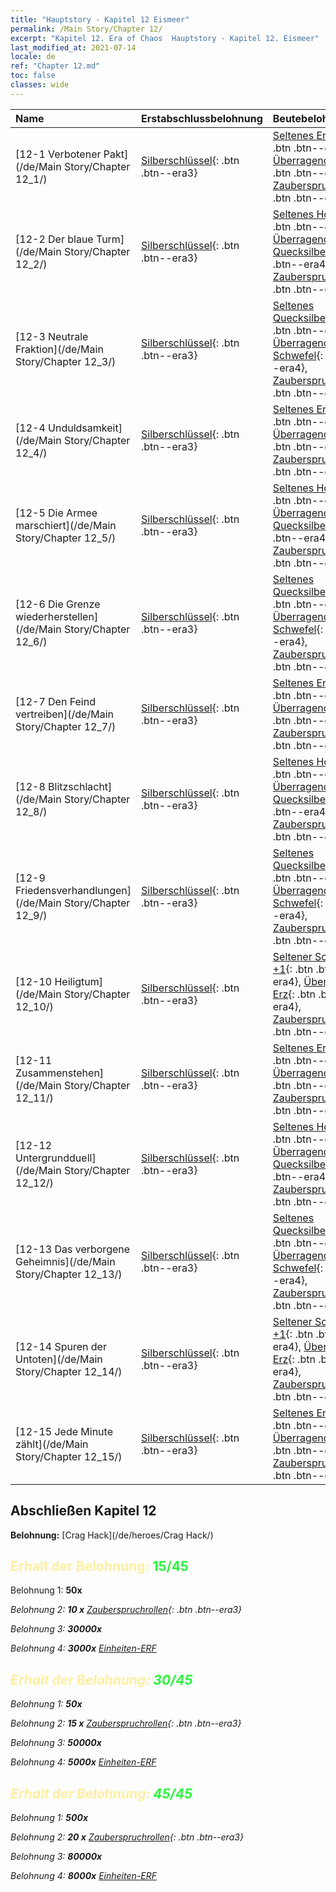 ```yaml
---
title: "Hauptstory - Kapitel 12 Eismeer"
permalink: /Main Story/Chapter 12/
excerpt: "Kapitel 12. Era of Chaos  Hauptstory - Kapitel 12. Eismeer"
last_modified_at: 2021-07-14
locale: de
ref: "Chapter 12.md"
toc: false
classes: wide
---
```


  | Name |  Erstabschlussbelohnung | Beutebelohnung |
  |:------------|:------------|:------------| 
  | [12-1 Verbotener Pakt](/de/Main Story/Chapter 12_1/) | [Silberschlüssel](/ItemsDE/con_693/){: .btn .btn--era3} | [Seltenes Erz +1](/ItemsDE/mat_40/){: .btn .btn--era4}, [Überragendes Holz](/ItemsDE/mat_34/){: .btn .btn--era4}, [Zauberspruchrollen](/ItemsDE/con_694/){: .btn .btn--era3} |
  | [12-2 Der blaue Turm](/de/Main Story/Chapter 12_2/) | [Silberschlüssel](/ItemsDE/con_693/){: .btn .btn--era3} | [Seltenes Holz +1](/ItemsDE/mat_41/){: .btn .btn--era4}, [Überragendes Quecksilber](/ItemsDE/mat_35/){: .btn .btn--era4}, [Zauberspruchrollen](/ItemsDE/con_694/){: .btn .btn--era3} |
  | [12-3 Neutrale Fraktion](/de/Main Story/Chapter 12_3/) | [Silberschlüssel](/ItemsDE/con_693/){: .btn .btn--era3} | [Seltenes Quecksilber +1](/ItemsDE/mat_42/){: .btn .btn--era4}, [Überragender Schwefel](/ItemsDE/mat_36/){: .btn .btn--era4}, [Zauberspruchrollen](/ItemsDE/con_694/){: .btn .btn--era3} |
  | [12-4 Unduldsamkeit](/de/Main Story/Chapter 12_4/) | [Silberschlüssel](/ItemsDE/con_693/){: .btn .btn--era3} | [Seltenes Erz +1](/ItemsDE/mat_40/){: .btn .btn--era4}, [Überragendes Holz](/ItemsDE/mat_34/){: .btn .btn--era4}, [Zauberspruchrollen](/ItemsDE/con_694/){: .btn .btn--era3} |
  | [12-5 Die Armee marschiert](/de/Main Story/Chapter 12_5/) | [Silberschlüssel](/ItemsDE/con_693/){: .btn .btn--era3} | [Seltenes Holz +1](/ItemsDE/mat_41/){: .btn .btn--era4}, [Überragendes Quecksilber](/ItemsDE/mat_35/){: .btn .btn--era4}, [Zauberspruchrollen](/ItemsDE/con_694/){: .btn .btn--era3} |
  | [12-6 Die Grenze wiederherstellen](/de/Main Story/Chapter 12_6/) | [Silberschlüssel](/ItemsDE/con_693/){: .btn .btn--era3} | [Seltenes Quecksilber +1](/ItemsDE/mat_42/){: .btn .btn--era4}, [Überragender Schwefel](/ItemsDE/mat_36/){: .btn .btn--era4}, [Zauberspruchrollen](/ItemsDE/con_694/){: .btn .btn--era3} |
  | [12-7 Den Feind vertreiben](/de/Main Story/Chapter 12_7/) | [Silberschlüssel](/ItemsDE/con_693/){: .btn .btn--era3} | [Seltenes Erz +1](/ItemsDE/mat_40/){: .btn .btn--era4}, [Überragendes Holz](/ItemsDE/mat_34/){: .btn .btn--era4}, [Zauberspruchrollen](/ItemsDE/con_694/){: .btn .btn--era3} |
  | [12-8 Blitzschlacht](/de/Main Story/Chapter 12_8/) | [Silberschlüssel](/ItemsDE/con_693/){: .btn .btn--era3} | [Seltenes Holz +1](/ItemsDE/mat_41/){: .btn .btn--era4}, [Überragendes Quecksilber](/ItemsDE/mat_35/){: .btn .btn--era4}, [Zauberspruchrollen](/ItemsDE/con_694/){: .btn .btn--era3} |
  | [12-9 Friedensverhandlungen](/de/Main Story/Chapter 12_9/) | [Silberschlüssel](/ItemsDE/con_693/){: .btn .btn--era3} | [Seltenes Quecksilber +1](/ItemsDE/mat_42/){: .btn .btn--era4}, [Überragender Schwefel](/ItemsDE/mat_36/){: .btn .btn--era4}, [Zauberspruchrollen](/ItemsDE/con_694/){: .btn .btn--era3} |
  | [12-10 Heiligtum](/de/Main Story/Chapter 12_10/) | [Silberschlüssel](/ItemsDE/con_693/){: .btn .btn--era3} | [Seltener Schwefel +1](/ItemsDE/mat_43/){: .btn .btn--era4}, [Überragendes Erz](/ItemsDE/mat_33/){: .btn .btn--era4}, [Zauberspruchrollen](/ItemsDE/con_694/){: .btn .btn--era3} |
  | [12-11 Zusammenstehen](/de/Main Story/Chapter 12_11/) | [Silberschlüssel](/ItemsDE/con_693/){: .btn .btn--era3} | [Seltenes Erz +1](/ItemsDE/mat_40/){: .btn .btn--era4}, [Überragendes Holz](/ItemsDE/mat_34/){: .btn .btn--era4}, [Zauberspruchrollen](/ItemsDE/con_694/){: .btn .btn--era3} |
  | [12-12 Untergrundduell](/de/Main Story/Chapter 12_12/) | [Silberschlüssel](/ItemsDE/con_693/){: .btn .btn--era3} | [Seltenes Holz +1](/ItemsDE/mat_41/){: .btn .btn--era4}, [Überragendes Quecksilber](/ItemsDE/mat_35/){: .btn .btn--era4}, [Zauberspruchrollen](/ItemsDE/con_694/){: .btn .btn--era3} |
  | [12-13 Das verborgene Geheimnis](/de/Main Story/Chapter 12_13/) | [Silberschlüssel](/ItemsDE/con_693/){: .btn .btn--era3} | [Seltenes Quecksilber +1](/ItemsDE/mat_42/){: .btn .btn--era4}, [Überragender Schwefel](/ItemsDE/mat_36/){: .btn .btn--era4}, [Zauberspruchrollen](/ItemsDE/con_694/){: .btn .btn--era3} |
  | [12-14 Spuren der Untoten](/de/Main Story/Chapter 12_14/) | [Silberschlüssel](/ItemsDE/con_693/){: .btn .btn--era3} | [Seltener Schwefel +1](/ItemsDE/mat_43/){: .btn .btn--era4}, [Überragendes Erz](/ItemsDE/mat_33/){: .btn .btn--era4}, [Zauberspruchrollen](/ItemsDE/con_694/){: .btn .btn--era3} |
  | [12-15 Jede Minute zählt](/de/Main Story/Chapter 12_15/) | [Silberschlüssel](/ItemsDE/con_693/){: .btn .btn--era3} | [Seltenes Erz +1](/ItemsDE/mat_40/){: .btn .btn--era4}, [Überragendes Holz](/ItemsDE/mat_34/){: .btn .btn--era4}, [Zauberspruchrollen](/ItemsDE/con_694/){: .btn .btn--era3} |


## Abschließen Kapitel 12

 **Belohnung:** [Crag Hack](/de/heroes/Crag Hack/)



## <span style="color: #ffeea0">Erhalt der Belohnung: </span><span style="color: #27f73a">15/45</span>

 Belohnung 1:  **50x** <i class="fas fa-gem"/>

 Belohnung 2: **10 x** [Zauberspruchrollen](/ItemsDE/con_694/){: .btn .btn--era3}

 Belohnung 3:  **30000x** <i class="fas fa-coins"/>

 Belohnung 4:  **3000x** [Einheiten-ERF](/ItemsDE/con_902/)



## <span style="color: #ffeea0">Erhalt der Belohnung: </span><span style="color: #27f73a">30/45</span>

 Belohnung 1:  **50x** <i class="fas fa-gem"/>

 Belohnung 2: **15 x** [Zauberspruchrollen](/ItemsDE/con_694/){: .btn .btn--era3}

 Belohnung 3:  **50000x** <i class="fas fa-coins"/>

 Belohnung 4:  **5000x** [Einheiten-ERF](/ItemsDE/con_902/)



## <span style="color: #ffeea0">Erhalt der Belohnung: </span><span style="color: #27f73a">45/45</span>

 Belohnung 1:  **500x** <i class="fas fa-gem"/>

 Belohnung 2: **20 x** [Zauberspruchrollen](/ItemsDE/con_694/){: .btn .btn--era3}

 Belohnung 3:  **80000x** <i class="fas fa-coins"/>

 Belohnung 4:  **8000x** [Einheiten-ERF](/ItemsDE/con_902/)

